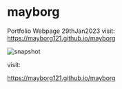 # mayborg
Portfolio Webpage 29thJan2023
visit:
https://mayborg121.github.io/mayborg

![snapshot](https://user-images.githubusercontent.com/72288591/215305197-118a521c-c9ff-4962-83eb-482bf5c23926.jpeg)

visit:

https://mayborg121.github.io/mayborg
